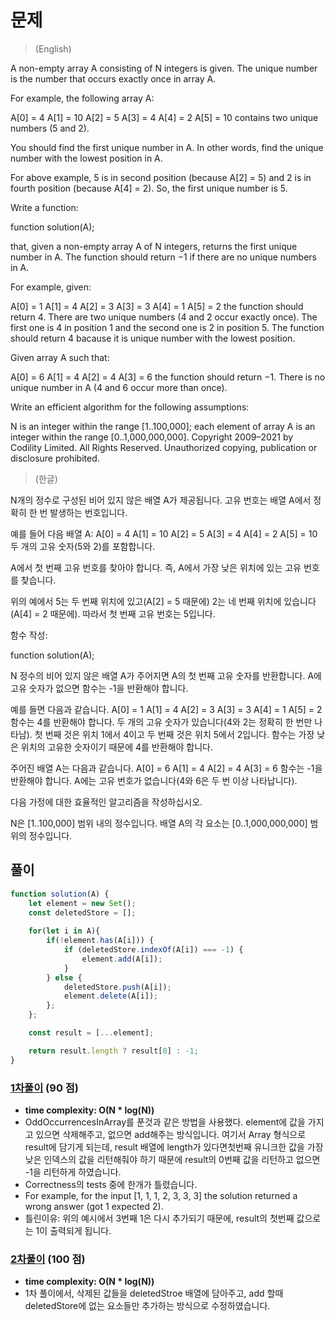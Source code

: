 # 문제
> (English)

A non-empty array A consisting of N integers is given. The unique number is the number that occurs exactly once in array A.

For example, the following array A:

  A[0] = 4
  A[1] = 10
  A[2] = 5
  A[3] = 4
  A[4] = 2
  A[5] = 10
contains two unique numbers (5 and 2).

You should find the first unique number in A. In other words, find the unique number with the lowest position in A.

For above example, 5 is in second position (because A[2] = 5) and 2 is in fourth position (because A[4] = 2). So, the first unique number is 5.

Write a function:

function solution(A);

that, given a non-empty array A of N integers, returns the first unique number in A. The function should return −1 if there are no unique numbers in A.

For example, given:

  A[0] = 1
  A[1] = 4
  A[2] = 3
  A[3] = 3
  A[4] = 1
  A[5] = 2
the function should return 4. There are two unique numbers (4 and 2 occur exactly once). The first one is 4 in position 1 and the second one is 2 in position 5. The function should return 4 bacause it is unique number with the lowest position.

Given array A such that:

  A[0] = 6
  A[1] = 4
  A[2] = 4
  A[3] = 6
the function should return −1. There is no unique number in A (4 and 6 occur more than once).

Write an efficient algorithm for the following assumptions:

N is an integer within the range [1..100,000];
each element of array A is an integer within the range [0..1,000,000,000].
Copyright 2009–2021 by Codility Limited. All Rights Reserved. Unauthorized copying, publication or disclosure prohibited.

> (한글)

N개의 정수로 구성된 비어 있지 않은 배열 A가 제공됩니다. 고유 번호는 배열 A에서 정확히 한 번 발생하는 번호입니다.

예를 들어 다음 배열 A:
  A[0] = 4
  A[1] = 10
  A[2] = 5
  A[3] = 4
  A[4] = 2
  A[5] = 10
두 개의 고유 숫자(5와 2)를 포함합니다.

A에서 첫 번째 고유 번호를 찾아야 합니다. 즉, A에서 가장 낮은 위치에 있는 고유 번호를 찾습니다.

위의 예에서 5는 두 번째 위치에 있고(A[2] = 5 때문에) 2는 네 번째 위치에 있습니다(A[4] = 2 때문에). 따라서 첫 번째 고유 번호는 5입니다.

함수 작성:

function solution(A);

N 정수의 비어 있지 않은 배열 A가 주어지면 A의 첫 번째 고유 숫자를 반환합니다. A에 고유 숫자가 없으면 함수는 -1을 반환해야 합니다.

예를 들면 다음과 같습니다.
  A[0] = 1
  A[1] = 4
  A[2] = 3
  A[3] = 3
  A[4] = 1
  A[5] = 2
함수는 4를 반환해야 합니다. 두 개의 고유 숫자가 있습니다(4와 2는 정확히 한 번만 나타남). 첫 번째 것은 위치 1에서 4이고 두 번째 것은 위치 5에서 2입니다. 함수는 가장 낮은 위치의 고유한 숫자이기 때문에 4를 반환해야 합니다.

주어진 배열 A는 다음과 같습니다.
  A[0] = 6
  A[1] = 4
  A[2] = 4
  A[3] = 6
함수는 -1을 반환해야 합니다. A에는 고유 번호가 없습니다(4와 6은 두 번 이상 나타납니다).

다음 가정에 대한 효율적인 알고리즘을 작성하십시오.

N은 [1..100,000] 범위 내의 정수입니다.
배열 A의 각 요소는 [0..1,000,000,000] 범위의 정수입니다.

## 풀이

```javascript
function solution(A) {
    let element = new Set();
    const deletedStore = [];
    
    for(let i in A){
        if(!element.has(A[i])) {
            if (deletedStore.indexOf(A[i]) === -1) {
                element.add(A[i]);
            }
        } else {
            deletedStore.push(A[i]);
            element.delete(A[i]);
        };
    };

    const result = [...element];

    return result.length ? result[0] : -1;
}
```

### [1차풀이](https://app.codility.com/demo/results/trainingYYWV44-3GN/) (90 점)
- **time complexity: O(N * log(N))** 
- OddOccurrencesInArray를 푼것과 같은 방법을 사용했다. element에 값을 가지고 있으면 삭제해주고, 없으면 add해주는 방식입니다. 여기서 Array 형식으로 result에 담기게 되는데, result 배열에 length가 있다면첫번째 유니크한 값을 가장 낮은 인덱스의 값을 리턴해줘야 하기 때문에 result의 0번째 값을 리턴하고 없으면 -1을 리턴하게 하였습니다.
- Correctness의 tests 중에 한개가 틀렸습니다. 
- For example, for the input [1, 1, 1, 2, 3, 3, 3] the solution returned a wrong answer (got 1 expected 2).
- 틀린이유: 위의 예시에서 3번째 1은 다시 추가되기 때문에, result의 첫번째 값으로는 1이 출력되게 됩니다.

### [2차풀이](https://app.codility.com/demo/results/trainingENXWN9-KQH/) (100 점)
- **time complexity: O(N * log(N))** 
- 1차 풀이에서, 삭제된 값들을 deletedStroe 배열에 담아주고, add 할때 deletedStore에 없는 요소들만 추가하는 방식으로 수정하였습니다.